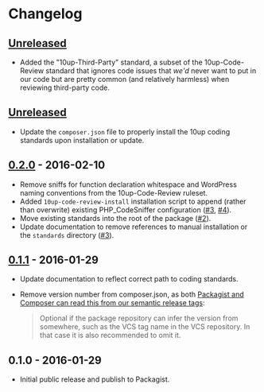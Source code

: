 # Changelog

## [Unreleased]

* Added the "10up-Third-Party" standard, a subset of the 10up-Code-Review standard that ignores code issues that _we'd_ never want to put in our code but are pretty common (and relatively harmless) when reviewing third-party code.

## [Unreleased]

* Update the `composer.json` file to properly install the 10up coding standards upon installation or update.


## [0.2.0] - 2016-02-10

* Remove sniffs for function declaration whitespace and WordPress naming conventions from the 10up-Code-Review ruleset.
* Added `10up-code-review-install` installation script to append (rather than overwrite) existing PHP_CodeSniffer configuration ([#3], [#4]).
* Move existing standards into the root of the package ([#2]).
* Update documentation to remove references to manual installation or the `standards` directory ([#3]).


## [0.1.1] - 2016-01-29

* Update documentation to reflect correct path to coding standards.
* Remove version number from composer.json, as both [Packagist and Composer can read this from our semantic release tags](https://getcomposer.org/doc/04-schema.md#version):

	> Optional if the package repository can infer the version from somewhere, such as the VCS tag name in the VCS repository. In that case it is also recommended to omit it.


## 0.1.0 - 2016-01-29

* Initial public release and publish to Packagist.


[Unreleased]: https://github.com/10up/10up-coding-standards/compare/master...develop
[0.2.0]: https://github.com/10up/10up-coding-standards/compare/v0.1.1...v0.2.0
[0.1.1]: https://github.com/10up/10up-coding-standards/compare/v0.1.0...v0.1.1
[#2]: https://github.com/10up/10up-code-review/issues/2
[#3]: https://github.com/10up/10up-code-review/issues/3
[#4]: https://github.com/10up/10up-code-review/issues/4